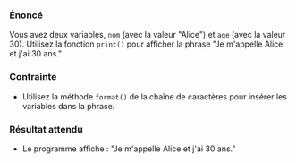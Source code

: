 ### Énoncé

Vous avez deux variables, ```nom``` (avec la valeur "Alice") et ```age``` (avec la valeur 30). Utilisez la fonction ```print()``` pour afficher la phrase "Je m'appelle Alice et j'ai 30 ans."

### Contrainte

- Utilisez la méthode ```format()``` de la chaîne de caractères pour insérer les variables dans la phrase.

### Résultat attendu

- Le programme affiche : "Je m'appelle Alice et j'ai 30 ans."
